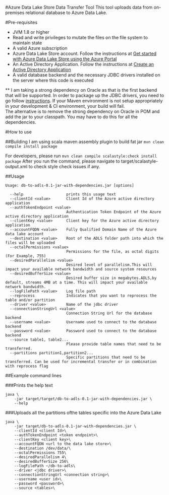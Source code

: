 #Azure Data Lake Store Data Transfer Tool
This tool uploads data from on-premises relational database
to Azure Data Lake.

#Pre-requisites
- JVM 1.8 or higher
- Read and write privileges to mutate the files on the file system to maintain state
- A valid Azure subscription
- Azure Data Lake Store account. Follow the instructions at [Get started with Azure Data Lake Store using the Azure Portal](https://azure.microsoft.com/en-us/documentation/articles/data-lake-store-get-started-portal/)
- An Active Directory Application. Follow the instructions at [Create an Active Directory Application](https://azure.microsoft.com/en-us/documentation/articles/data-lake-store-authenticate-using-active-directory/#create-an-active-directory-application)
- A valid database backend and the necessary JDBC drivers installed on the server where this code is executed

** I am taking a strong dependency on Oracle as that is the first backend that will be supported. In order to
package up the JDBC drivers, you need to go follow [instructions](https://blogs.oracle.com/dev2dev/entry/how_to_get_oracle_jdbc). 
If your Maven environment is not setup appropriately in your development & CI environment, your build will fail.
<br/>
The alternative is to remove the strong dependency on Oracle in POM and add the jar to your classpath. You may 
have to do this for all the dependencies.

#How to use

##Building
I am using scala maven assembly plugin to build fat jar
`mvn clean compile install package`

For developers, please run
`mvn clean compile scalastyle:check install package`
After you run the command, please navigate to target/scalastyle-output.xml
to check style check issues if any.

##Usage
```
Usage: db-to-adls-0.1-jar-with-dependencies.jar [options]

  --help                   prints this usage text
  --clientId <value>       Client Id of the Azure active directory application
  --authTokenEndpoint <value>
                           Authentication Token Endpoint of the Azure active directory application
  --clientKey <value>      Client key for the Azure active directory application
  --accountFQDN <value>    Fully Qualified Domain Name of the Azure data lake account
  --destination <value>    Root of the ADLS folder path into which the files will be uploaded
  --octalPermissions <value>
                           Permissions for the file, as octal digits (For Example, 755)
  --desiredParallelism <value>
                           Desired level of parallelism.This will impact your available network bandwidth and source system resources
  --desiredBufferSize <value>
                           Desired buffer size in megabytes.ADLS,by default, streams 4MB at a time. This will impact your available network bandwidth.
  --logFilePath <value>    Log file path
  --reprocess              Indicates that you want to reprocess the table and/or partition
  --driver <value>         Name of the jdbc driver
  --connectionStringUrl <value>
                           Connection String Url for the database backend
  --username <value>       Username used to connect to the database backend
  --password <value>       Password used to connect to the database backend
  --source table1, table2...
                           Please provide table names that need to be transferred.
  --partitions partition1,partition2...
                           Specific partitions that need to be transferred. Can be used for incremental transfer or in combination with reprocess flag
```
##Example command lines

###Prints the help text
```
java \
    -jar target/target/db-to-adls-0.1-jar-with-dependencies.jar \
    --help
```
###Uploads all the partitions ofthe tables specific into the Azure Data Lake
```
java \
    -jar target/db-to-adls-0.1-jar-with-dependencies.jar \
    --clientId <client Id>\
    --authTokenEndpoint <token endpoint>\
    --clientKey <client key>\
    --accountFQDN <url to the data lake store>\
    --destination /dev/data/\
    --octalPermissions 755\
    --desiredParallelism 4\
    --desiredBufferSize 256\
    --logFilePath ~/db-to-adls\
    --driver <jdbc driver>\
    --connectionStringUrl <connection string>\
    --username <user id>\
    --password <password>\
    --source <tables>\
```
